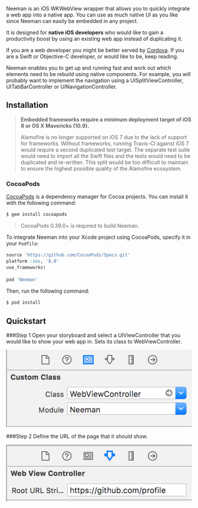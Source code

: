 Neeman is an iOS WKWebView wrapper that allows you to quickly integrate a web app into a native app. You can use as much native UI as you like since Neeman can easily be embedded in any project.

It is designed for **native iOS developers** who would like to gain a productivity boost by using an existing web app instead of duplicating it. 

If you are a web developer you might be better served by [Cordova](https://cordova.apache.org/). If you are a Swift or Objective-C developer, or would like to be, keep reading.

Neeman enables you to get up and running fast and work out which elements need to be rebuild using native components. For example, you will probably want to implement the navigation using a UISplitViewController, UITabBarController or UINavigationController. 

## Installation

> **Embedded frameworks require a minimum deployment target of iOS 8 or OS X Mavericks (10.9).**
>
> Alamofire is no longer supported on iOS 7 due to the lack of support for frameworks. Without frameworks, running Travis-CI against iOS 7 would require a second duplicated test target. The separate test suite would need to import all the Swift files and the tests would need to be duplicated and re-written. This split would be too difficult to maintain to ensure the highest possible quality of the Alamofire ecosystem.

### CocoaPods

[CocoaPods](http://cocoapods.org) is a dependency manager for Cocoa projects. You can install it with the following command:

```bash
$ gem install cocoapods
```

> CocoaPods 0.39.0+ is required to build Neeman.

To integrate Neeman into your Xcode project using CocoaPods, specify it in your `Podfile`:

```ruby
source 'https://github.com/CocoaPods/Specs.git'
platform :ios, '8.0'
use_frameworks!

pod 'Neeman'
```

Then, run the following command:

```bash
$ pod install
```

## Quickstart

###Step 1
Open your storyboard and select a UIViewController that you would like to show your web app in. Sets its class to WebViewController.

![](README-resources/Step-1.png?raw=true)

###Step 2
Define the URL of the page that it should show.

![](README-resources/Step-2.png?raw=true)

